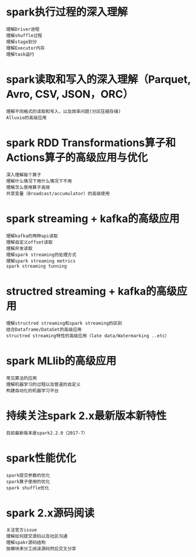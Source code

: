 # spark执行过程的深入理解

    理解Driver进程
    理解shuffle过程
    理解stage划分
    理解Executor内存
    理解task运行

# spark读取和写入的深入理解（Parquet, Avro, CSV, JSON，ORC）

    理解不同格式的读取和写入，以及效率问题(分区压缩存储)
    Alluxio的高级应用

# spark RDD Transformations算子和Actions算子的高级应用与优化

    深入理解每个算子
    理解什么情况下用什么情况下不用
    理解怎么使用算子高效
    共享变量（Broadcast/accumulator）的高级使用

# spark streaming + kafka的高级应用

    理解kafka的两种api读取
    理解自定义offset读取
    理解并发读取
    理解spark streaming的处理方式
    理解spark streaming metrics
    spark streaming tunning

# structred streaming + kafka的高级应用

    理解structred streaming和spark streaming的区别
    结合Dataframe/DataSet的高级应用
    structred streaming特性的高级应用（late data/Watermarking ..etc）
    
# spark MLlib的高级应用

    常见算法的应用
    理解机器学习的过程以及管道的自定义
    构建自动化的机器学习平台

# 持续关注spark 2.x最新版本新特性

    目前最新版本是spark2.2.0（2017-7）

# spark性能优化

    spark提交参数的优化
    spark算子使用的优化
    spark shuffle优化
    
# spark 2.x源码阅读

    关注官方issue
    理解如何提交源码以及社区沟通
    理解spakr源码结构
    按模块来分工阅读源码然后交叉分享




